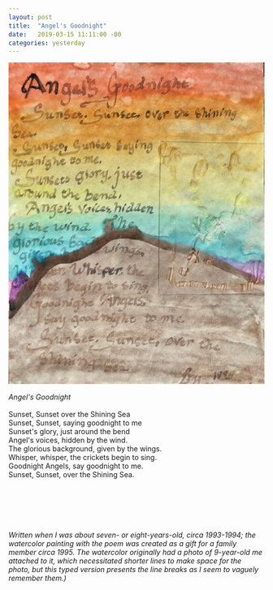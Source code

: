 ```yaml
---
layout: post
title:  "Angel's Goodnight"
date:   2019-03-15 11:11:00 -00
categories: yesterday
---
```


![My helpful screenshot](/assets/F4492462-2D69-48E9-B096-89813F68429D.jpeg)

*Angel's Goodnight*  <!--more--> <br/>
<br/>
Sunset, Sunset over the Shining Sea<br/>
Sunset, Sunset, saying goodnight to me<br/>
Sunset's glory, just around the bend<br/>
Angel's voices, hidden by the wind.<br/>
The glorious background, given by the wings.<br/>
Whisper, whisper, the crickets begin to sing.<br/>
Goodnight Angels, say goodnight to me.<br/>
Sunset, Sunset, over the Shining Sea.<br/>  
<br/>
<br/>
<br/>
<br/>
<br/>
*Written when I was about seven- or eight-years-old, circa 1993-1994; the watercolor painting with the poem was created as a gift for a family member circa 1995. The watercolor originally had a photo of 9-year-old me attached to it, which necessitated shorter lines to make space for the photo, but this typed version presents the line breaks as I seem to vaguely remember them.)*
